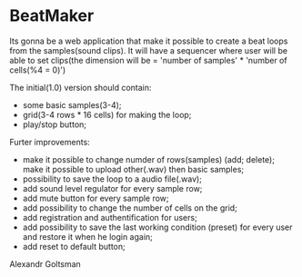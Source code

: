 BeatMaker
==============

Its gonna be a web application that make it possible to create a beat loops from the samples(sound clips). 
It will have a sequencer where user will be able to set clips(the dimension will be = 'number of samples' * 'number of cells(%4 = 0)')

The initial(1.0) version should contain:
- some basic samples(3-4);
- grid(3-4 rows * 16 cells) for making the loop;
- play/stop button;

Furter improvements:
- make it possible to change numder of rows(samples) (add; delete);
  make it possible to upload other(.wav) then basic samples;
- possibility to save the loop to a audio file(.wav);
- add sound level regulator for every sample row;
- add mute button for every sample row;
- add possibility to change the number of cells on the grid;
- add registration and authentification for users;
- add possibility to save the last working condition (preset) for every user and restore it when he login again;
- add reset to default button;


Alexandr Goltsman
